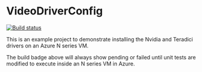 # VideoDriverConfig

[![Build status](https://ci.appveyor.com/api/projects/status/o3ypn98kell7gnec?svg=true)](https://ci.appveyor.com/project/mgreenegit/videodriverconfig)

This is an example project
to demonstrate installing the Nvidia and Teradici drivers
on an Azure N series VM.

The build badge above will always show pending or failed
until unit tests are modified to execute inside an N series VM
in Azure.

